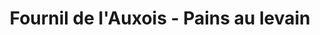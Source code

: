 ---
title: "Fournil de l'Auxois - Pains au levain"
url: /pouilly-en-auxois/fournil-de-lauxois-pains-au-levain/
shop: Bäckerei
---